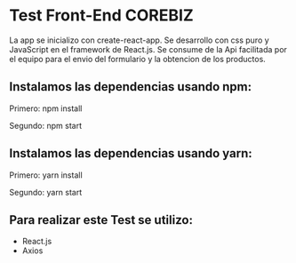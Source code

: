 # Test Front-End COREBIZ

La app se inicializo con create-react-app. Se desarrollo con css puro y JavaScript en el framework de React.js.
Se consume de la Api facilitada por el equipo para el envio del formulario y la obtencion de los productos.

## Instalamos las dependencias usando npm:

Primero: npm install

Segundo: npm start

## Instalamos las dependencias usando yarn:

Primero: yarn install

Segundo: yarn start

## Para realizar este Test se utilizo:

<ul>
    <li>React.js</li>
    <li>Axios</li>
</ul>